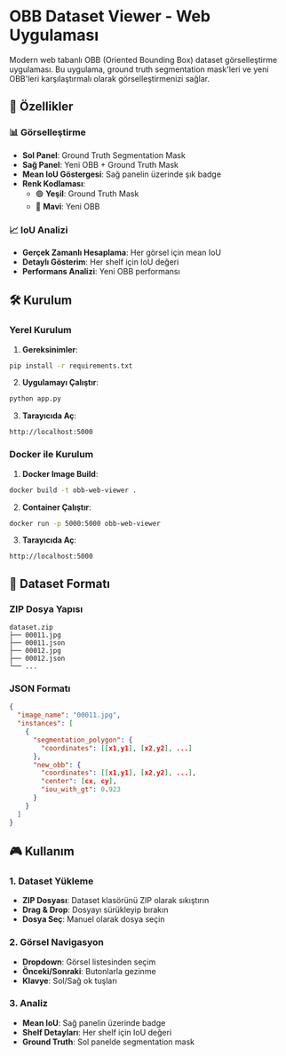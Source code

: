 # OBB Dataset Viewer - Web Uygulaması

Modern web tabanlı OBB (Oriented Bounding Box) dataset görselleştirme uygulaması. Bu uygulama, ground truth segmentation mask'leri ve yeni OBB'leri karşılaştırmalı olarak görselleştirmenizi sağlar.

## 🚀 Özellikler

### 📊 Görselleştirme
- **Sol Panel**: Ground Truth Segmentation Mask
- **Sağ Panel**: Yeni OBB + Ground Truth Mask
- **Mean IoU Göstergesi**: Sağ panelin üzerinde şık badge
- **Renk Kodlaması**: 
  - 🟢 **Yeşil**: Ground Truth Mask
  - 🔵 **Mavi**: Yeni OBB

### 📈 IoU Analizi
- **Gerçek Zamanlı Hesaplama**: Her görsel için mean IoU
- **Detaylı Gösterim**: Her shelf için IoU değeri
- **Performans Analizi**: Yeni OBB performansı

## 🛠️ Kurulum

### Yerel Kurulum

1. **Gereksinimler**:
```bash
pip install -r requirements.txt
```

2. **Uygulamayı Çalıştır**:
```bash
python app.py
```

3. **Tarayıcıda Aç**:
```
http://localhost:5000
```

### Docker ile Kurulum

1. **Docker Image Build**:
```bash
docker build -t obb-web-viewer .
```

2. **Container Çalıştır**:
```bash
docker run -p 5000:5000 obb-web-viewer
```

3. **Tarayıcıda Aç**:
```
http://localhost:5000
```

## 📁 Dataset Formatı

### ZIP Dosya Yapısı
```
dataset.zip
├── 00011.jpg
├── 00011.json
├── 00012.jpg
├── 00012.json
└── ...
```

### JSON Formatı
```json
{
  "image_name": "00011.jpg",
  "instances": [
    {
      "segmentation_polygon": {
        "coordinates": [[x1,y1], [x2,y2], ...]
      },
      "new_obb": {
        "coordinates": [[x1,y1], [x2,y2], ...],
        "center": [cx, cy],
        "iou_with_gt": 0.923
      }
    }
  ]
}
```

## 🎮 Kullanım

### 1. Dataset Yükleme
- **ZIP Dosyası**: Dataset klasörünü ZIP olarak sıkıştırın
- **Drag & Drop**: Dosyayı sürükleyip bırakın
- **Dosya Seç**: Manuel olarak dosya seçin

### 2. Görsel Navigasyon
- **Dropdown**: Görsel listesinden seçim
- **Önceki/Sonraki**: Butonlarla gezinme
- **Klavye**: Sol/Sağ ok tuşları

### 3. Analiz
- **Mean IoU**: Sağ panelin üzerinde badge
- **Shelf Detayları**: Her shelf için IoU değeri
- **Ground Truth**: Sol panelde segmentation mask
